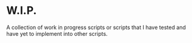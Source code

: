 # W.I.P.
A collection of work in progress scripts or scripts that I have tested and have yet to implement into other scripts.
